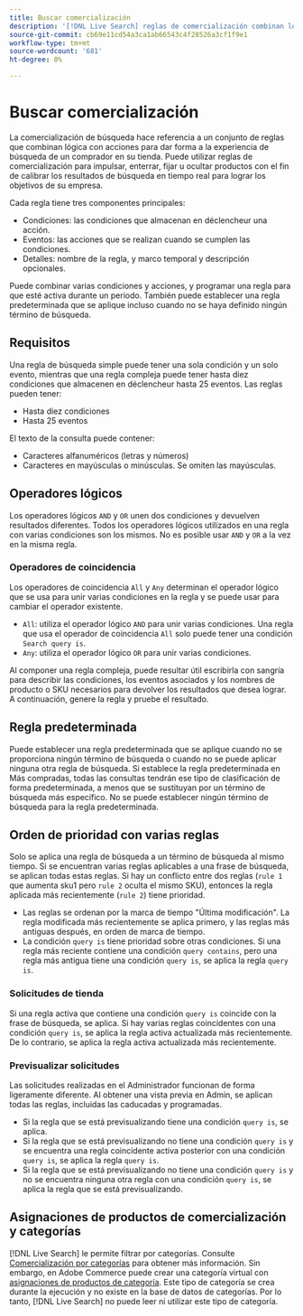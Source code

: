 ```yaml
---
title: Buscar comercialización
description: '[!DNL Live Search] reglas de comercialización combinan lógica con acciones para dar forma a la experiencia de compra.'
source-git-commit: cb69e11cd54a3ca1ab66543c4f28526a3cf1f9e1
workflow-type: tm+mt
source-wordcount: '681'
ht-degree: 0%

---
```


# Buscar comercialización

La comercialización de búsqueda hace referencia a un conjunto de reglas que combinan lógica con acciones para dar forma a la experiencia de búsqueda de un comprador en su tienda. Puede utilizar reglas de comercialización para impulsar, enterrar, fijar u ocultar productos con el fin de calibrar los resultados de búsqueda en tiempo real para lograr los objetivos de su empresa.

Cada regla tiene tres componentes principales:

* Condiciones: las condiciones que almacenan en déclencheur una acción.
* Eventos: las acciones que se realizan cuando se cumplen las condiciones.
* Detalles: nombre de la regla, y marco temporal y descripción opcionales.

Puede combinar varias condiciones y acciones, y programar una regla para que esté activa durante un periodo. También puede establecer una regla predeterminada que se aplique incluso cuando no se haya definido ningún término de búsqueda.

## Requisitos

Una regla de búsqueda simple puede tener una sola condición y un solo evento, mientras que una regla compleja puede tener hasta diez condiciones que almacenen en déclencheur hasta 25 eventos.
Las reglas pueden tener:

* Hasta diez condiciones
* Hasta 25 eventos

El texto de la consulta puede contener:

* Caracteres alfanuméricos (letras y números)
* Caracteres en mayúsculas o minúsculas. Se omiten las mayúsculas.

## Operadores lógicos

Los operadores lógicos `AND` y `OR` unen dos condiciones y devuelven resultados diferentes. Todos los operadores lógicos utilizados en una regla con varias condiciones son los mismos. No es posible usar `AND` y `OR` a la vez en la misma regla.

### Operadores de coincidencia

Los operadores de coincidencia `All` y `Any` determinan el operador lógico que se usa para unir varias condiciones en la regla y se puede usar para cambiar el operador existente.

* `All`: utiliza el operador lógico `AND` para unir varias condiciones. Una regla que usa el operador de coincidencia `All` solo puede tener una condición `Search query is`.
* `Any`: utiliza el operador lógico `OR` para unir varias condiciones.

Al componer una regla compleja, puede resultar útil escribirla con sangría para describir las condiciones, los eventos asociados y los nombres de producto o SKU necesarios para devolver los resultados que desea lograr. A continuación, genere la regla y pruebe el resultado.

## Regla predeterminada

Puede establecer una regla predeterminada que se aplique cuando no se proporciona ningún término de búsqueda o cuando no se puede aplicar ninguna otra regla de búsqueda. Si establece la regla predeterminada en Más compradas, todas las consultas tendrán ese tipo de clasificación de forma predeterminada, a menos que se sustituyan por un término de búsqueda más específico. No se puede establecer ningún término de búsqueda para la regla predeterminada.

## Orden de prioridad con varias reglas

Solo se aplica una regla de búsqueda a un término de búsqueda al mismo tiempo.
Si se encuentran varias reglas aplicables a una frase de búsqueda, se aplican todas estas reglas. Si hay un conflicto entre dos reglas (`rule 1` que aumenta sku1 pero `rule 2` oculta el mismo SKU), entonces la regla aplicada más recientemente (`rule 2`) tiene prioridad.

* Las reglas se ordenan por la marca de tiempo &quot;Última modificación&quot;. La regla modificada más recientemente se aplica primero, y las reglas más antiguas después, en orden de marca de tiempo.
* La condición `query is` tiene prioridad sobre otras condiciones. Si una regla más reciente contiene una condición `query contains`, pero una regla más antigua tiene una condición `query is`, se aplica la regla `query is`.

### Solicitudes de tienda

Si una regla activa que contiene una condición `query is` coincide con la frase de búsqueda, se aplica. Si hay varias reglas coincidentes con una condición `query is`, se aplica la regla activa actualizada más recientemente.
De lo contrario, se aplica la regla activa actualizada más recientemente.

### Previsualizar solicitudes

Las solicitudes realizadas en el Administrador funcionan de forma ligeramente diferente. Al obtener una vista previa en Admin, se aplican todas las reglas, incluidas las caducadas y programadas.

* Si la regla que se está previsualizando tiene una condición `query is`, se aplica.
* Si la regla que se está previsualizando no tiene una condición `query is` y se encuentra una regla coincidente activa posterior con una condición `query is`, se aplica la regla `query is`.
* Si la regla que se está previsualizando no tiene una condición `query is` y no se encuentra ninguna otra regla con una condición `query is`, se aplica la regla que se está previsualizando.

## Asignaciones de productos de comercialización y categorías

[!DNL Live Search] le permite filtrar por categorías. Consulte [Comercialización por categorías](category-merch.md) para obtener más información.
Sin embargo, en Adobe Commerce puede crear una categoría virtual con [asignaciones de productos de categoría](https://experienceleague.adobe.com/docs/commerce-admin/catalog/categories/products-in-category/categories-product-assignments.html?lang=es). Este tipo de categoría se crea durante la ejecución y no existe en la base de datos de categorías. Por lo tanto, [!DNL Live Search] no puede leer ni utilizar este tipo de categoría.
